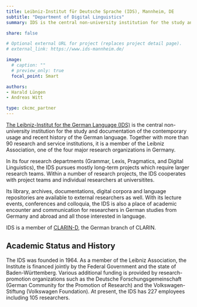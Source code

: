 ```yaml
---
title: Leibniz-Institut für Deutsche Sprache (IDS), Mannheim, DE
subtitle: "Department of Digital Linguistics"
summary: IDS is the central non-university institution for the study and documentation of the contemporary usage and recent history of the German language.

share: false

# Optional external URL for project (replaces project detail page).
# external_link: https://www.ids-mannheim.de/

image:
  # caption: ""
  # preview_only: true
  focal_point: Smart

authors:
- Harald Lüngen
- Andreas Witt

type: ckcmc_partner
---
```


[The Leibniz-Institut for the German Language (IDS)](https://www1.ids-mannheim.de) is the central non-university institution for the study and documentation of the contemporary usage and recent history of the German language. Together with more than 90 research and service institutions, it is a member of the Leibniz Association, one of the four major research organizations in Germany. 

In its four research departments (Grammar, Lexis, Pragmatics, and Digital Linguistics), the IDS pursues mostly long-term projects which require larger research teams. Within a number of research projects, the IDS cooperates with project teams and individual researchers at universitites.

Its library, archives, documentations, digital corpora and language repositories are available to external researchers as well. With its lecture events, conferences and colloquia, the IDS is also a place of academic encounter and communication for researchers in German studies from Germany and abroad and all those interested in language.

IDS is a member of [CLARIN-D](https://www.clarin-d.de/en/), the German branch of CLARIN.

## Academic Status and History

The IDS was founded in 1964. As a member of the Leibniz Association, the Institute is financed jointly by the Federal Government and the state of Baden-Württemberg. Various additional funding is provided by research-promotion organizations such as the Deutsche Forschungsgemeinschaft (German Community for the Promotion of Research) and the Volkswagen-Stiftung (Volkswagen Foundation). At present, the IDS has 227 employees including 105 researchers.

